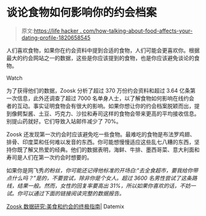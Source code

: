 # 谈论食物如何影响你的约会档案

> 原文:[https://life hacker . com/how-talking-about-food-affects-your-dating-profile-1820658545](https://lifehacker.com/how-talking-about-food-affects-your-dating-profile-1820658545)

人们喜欢食物，如果你在约会资料中提到合适的食物，人们可能会更喜欢你。根据最大的约会网站之一的数据，这些是你应该提到的食物，也是你应该避免谈论的食物。

Watch

为了获得他们的数据，Zoosk 分析了超过 370 万份约会资料和超过 3.64 亿条第一次信息，此外还调查了超过 7000 名单身人士，以了解食物如何影响在线约会者的互动。事实证明食物会有很大的影响。如果你想让你的约会档案脱颖而出，提到像鳄梨酱、土豆、巧克力、沙拉和寿司这样的食物会带来更高的平均接收信息。别提山药就好。它们导致入站邮件减少了 70%。

Zoosk 还发现第一次约会时应该避免吃一些食物。最难吃的食物是布法罗鸡翅、排骨、印度菜和任何难以发音的东西。你可能想慢慢适应这些乱七八糟的东西，坚持你既了解又热爱的经典。他们的数据表明，海鲜、牛排、墨西哥菜、意大利面和寿司是人们在第一次约会时想要的。

如果你是网飞秀*的粉丝，你可能还记得他标准的开场白:“去全食超市，要我给你带点什么吗？”是的，不要尝试，除非你是个女人。超过 3600 名男性尝试了这条路线，结果一般。然而，女性的回复率要高出 31%，所以如果你喜欢的话，不妨一试。你可以通过下面的链接阅读完整的数据报告。*

[Zoosk 数据研究:美食和约会的终极指南](https://www.zoosk.com/date-mix/dating-advice/food-and-dating/)| Datemix